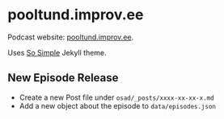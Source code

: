 # pooltund.improv.ee

Podcast website: [pooltund.improv.ee](https://pooltund.improv.ee).

Uses [So Simple](http://mmistakes.github.io/so-simple-theme/) Jekyll theme.


## New Episode Release

- Create a new Post file under `osad/_posts/xxxx-xx-xx-x.md`
- Add a new object about the episode to `data/episodes.json`